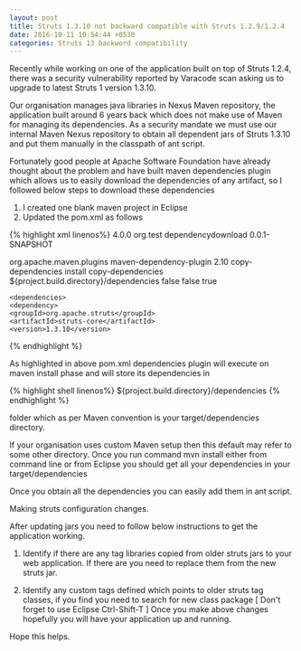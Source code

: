 ```yaml
---
layout: post
title: Struts 1.3.10 not backward compatible with Struts 1.2.9/1.2.4
date: 2016-10-11 10:54:44 +0530
categories: Struts 13 backword compatibility
---
```


Recently while working on one of the application built on top of Struts 1.2.4, there was a security vulnerability reported by Varacode scan asking us to upgrade to latest Struts 1 version 1.3.10.

Our organisation manages java libraries in Nexus Maven repository, the application built around 6 years back which does not make use of Maven for managing its dependencies. As a security mandate we must use our internal Maven Nexus repository to obtain all dependent jars of Struts 1.3.10 and put them manually in the classpath of ant script.

Fortunately good people at Apache Software Foundation have already thought about the problem and have built maven dependencies plugin which allows us to easily download the dependencies of any artifact, so I followed below steps to download these dependencies

1. I created one blank maven project in Eclipse
2. Updated the pom.xml as follows

{% highlight xml linenos%}
<project xmlns="http://maven.apache.org/POM/4.0.0" xmlns:xsi="http://www.w3.org/2001/XMLSchema-instance" xsi:schemaLocation="http://maven.apache.org/POM/4.0.0 http://maven.apache.org/xsd/maven-4.0.0.xsd">
<modelVersion>4.0.0</modelVersion>
<groupId>org.test</groupId>
<artifactId>dependencydownload</artifactId>
<version>0.0.1-SNAPSHOT</version>

 <build>
  <plugins>
      <plugin>
        <groupId>org.apache.maven.plugins</groupId>
        <artifactId>maven-dependency-plugin</artifactId>
        <version>2.10</version>
        <executions>
          <execution>
            <id>copy-dependencies</id>
            <phase>install</phase>
            <goals>
              <goal>copy-dependencies</goal>
            </goals>
            <configuration>
              <outputDirectory>${project.build.directory}/dependencies</outputDirectory>
              <overWriteReleases>false</overWriteReleases>
              <overWriteSnapshots>false</overWriteSnapshots>
              <overWriteIfNewer>true</overWriteIfNewer>
            </configuration>
          </execution>
        </executions>
      </plugin>
    </plugins>
 </build>
    
    <dependencies>
    <dependency>
    <groupId>org.apache.struts</groupId>
    <artifactId>struts-core</artifactId>
    <version>1.3.10</version>
</dependency>
    </dependencies>
</project>
{% endhighlight %}

As highlighted in above pom.xml dependencies plugin will execute on maven install phase and will store its dependencies in

{% highlight shell linenos%}
${project.build.directory}/dependencies
{% endhighlight %}

folder which as per Maven convention is your target/dependencies directory.

If your organisation uses custom Maven setup then this default may refer to some other directory. Once you run command mvn install either from command line or from Eclipse you should get all your dependencies in your target/dependencies

Once you obtain all the dependencies you can easily add them in ant script.

Making struts configuration changes.

After updating jars you need to follow below instructions to get the application working.

1. Identify if there are any tag libraries copied from older struts jars to your web application. If there are you need to replace them from the new struts jar.

2. Identify any custom tags defined which points to older struts tag classes, if you find you need to search for new class package [ Don't forget to use Eclipse Ctrl-Shift-T ] Once you make above changes hopefully you will have your application up and running.

Hope this helps.
